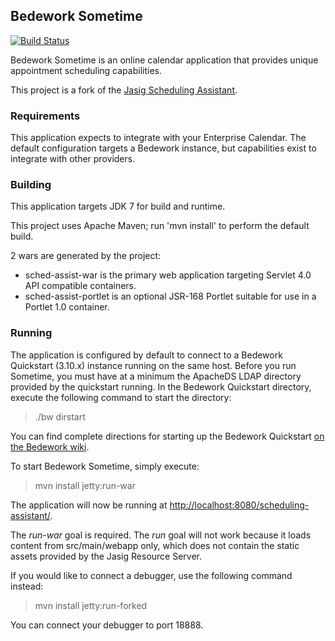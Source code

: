 ## Bedework Sometime

[![Build Status](https://travis-ci.org/Bedework/bw-sometime.svg?branch=master)](https://travis-ci.org/Bedework/bw-sometime)

Bedework Sometime is an online calendar application that provides unique appointment scheduling capabilities. 

This project is a fork of the [Jasig Scheduling Assistant](https://wiki.jasig.org/display/SA/Home).

### Requirements

This application expects to integrate with your Enterprise Calendar. The default configuration targets a Bedework instance, but capabilities exist to integrate with other providers.

### Building

This application targets JDK 7 for build and runtime. 

This project uses Apache Maven; run 'mvn install' to perform the default build.

2 wars are generated by the project:

* sched-assist-war is the primary web application targeting Servlet 4.0 API compatible containers.
* sched-assist-portlet is an optional JSR-168 Portlet suitable for use in a Portlet 1.0 container.

### Running

The application is configured by default to connect to a Bedework Quickstart (3.10.x) instance running on the same host. 
Before you run Sometime, you must have at a minimum the ApacheDS LDAP directory provided by the quickstart running. In the Bedework Quickstart directory, execute the following command to start the directory:

> ./bw dirstart

You can find complete directions for starting up the Bedework Quickstart [on the Bedework wiki](https://wiki.jasig.org/display/BWK310/Running+Bedework).

To start Bedework Sometime, simply execute:

> mvn install jetty:run-war

The application will now be running at [http://localhost:8080/scheduling-assistant/](http://localhost:8080/scheduling-assistant/).

The *run-war* goal is required. The *run* goal will not work because it loads content from src/main/webapp only, which does not
contain the static assets provided by the Jasig Resource Server.

If you would like to connect a debugger, use the following command instead:

> mvn install jetty:run-forked

You can connect your debugger to port 18888.


